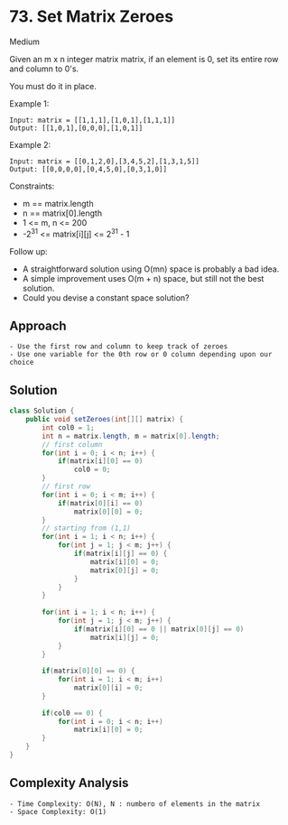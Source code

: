 # 73. Set Matrix Zeroes
Medium

Given an m x n integer matrix matrix, if an element is 0, set its entire row and column to 0's.

You must do it in place.

 

Example 1:
```
Input: matrix = [[1,1,1],[1,0,1],[1,1,1]]
Output: [[1,0,1],[0,0,0],[1,0,1]]
```
Example 2:
```
Input: matrix = [[0,1,2,0],[3,4,5,2],[1,3,1,5]]
Output: [[0,0,0,0],[0,4,5,0],[0,3,1,0]]
 ```

Constraints:

- m == matrix.length
- n == matrix[0].length
- 1 <= m, n <= 200
- -2<sup>31</sup> <= matrix[i][j] <= 2<sup>31</sup> - 1
 

Follow up:

- A straightforward solution using O(mn) space is probably a bad idea.
- A simple improvement uses O(m + n) space, but still not the best solution.
- Could you devise a constant space solution?

## Approach
```
- Use the first row and column to keep track of zeroes
- Use one variable for the 0th row or 0 column depending upon our choice
```

## Solution
```java
class Solution {
    public void setZeroes(int[][] matrix) {
        int col0 = 1;
        int n = matrix.length, m = matrix[0].length;
        // first column
        for(int i = 0; i < n; i++) {
            if(matrix[i][0] == 0)
                col0 = 0;
        }
        // first row
        for(int i = 0; i < m; i++) {
            if(matrix[0][i] == 0)
                matrix[0][0] = 0;
        }
        // starting from (1,1)
        for(int i = 1; i < n; i++) {
            for(int j = 1; j < m; j++) {
                if(matrix[i][j] == 0) {
                    matrix[i][0] = 0;
                    matrix[0][j] = 0;
                }
            }
        }
        
        for(int i = 1; i < n; i++) {
            for(int j = 1; j < m; j++) {
                if(matrix[i][0] == 0 || matrix[0][j] == 0)
                    matrix[i][j] = 0;
            }
        }
        
        if(matrix[0][0] == 0) {
            for(int i = 1; i < m; i++)
                matrix[0][i] = 0;
        }
        
        if(col0 == 0) {
            for(int i = 0; i < n; i++)
                matrix[i][0] = 0;
        }
    }
}

```

## Complexity Analysis
```
- Time Complexity: O(N), N : numbero of elements in the matrix
- Space Complexity: O(1)
```
